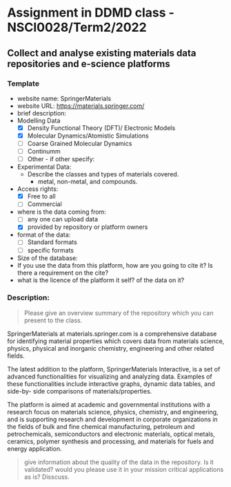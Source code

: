 # Assignment in DDMD class - NSCI0028/Term2/2022

## Collect and analyse existing materials data repositories and e-science platforms 

### Template 
* website name: SpringerMaterials
* website URL: https://materials.springer.com/
* brief description: 
* Modelling Data 
  - [x] Density Functional Theory (DFT)/ Electronic Models
  - [x] Molecular Dynamics/Atomistic Simulations
  - [ ] Coarse Grained Molecular Dynamics
  - [ ] Continumm 
  - [ ] Other
        - if other specify: 
* Experimental Data: 
  * Describe the classes and types of materials covered. 
    *  metal, non-metal, and compounds.
* Access rights: 
  - [x] Free to all 
  - [ ] Commercial 
* where is the data coming from:  
  - [ ] any one can upload data 
  - [x] provided by repository or platform owners
* format of the data:
  - [ ] Standard formats
  - [ ] specific formats
* Size of the database:
* If you use the data from this platform, how are you going to cite it? Is there a requirement on the cite?
* what is the licence of the platform it self? of the data on it?
 
 ### Description:
> Please give an overview summary of the repository which you can present to the class.

SpringerMaterials at materials.springer.com is a comprehensive database for identifying material properties which covers data from materials science, physics, physical and inorganic chemistry, engineering and other related fields. 

The latest addition to the platform, SpringerMaterials Interactive, is a set of advanced functionalities for visualizing and analyzing data. Examples of these functionalities include interactive graphs, dynamic data tables, and side-by- side comparisons of materials/properties.

The platform is aimed at academic and governmental institutions with a research focus on materials science, physics, chemistry, and engineering, and is supporting research and development in corporate organizations in the fields of bulk and fine chemical manufacturing, petroleum and petrochemicals, semiconductors and electronic materials, optical metals, ceramics, polymer synthesis and processing, and materials for fuels and energy application.

>give information about the quality of the data in the repository. Is it validated? would you please use it in your mission critical applications as is? Disscuss.
